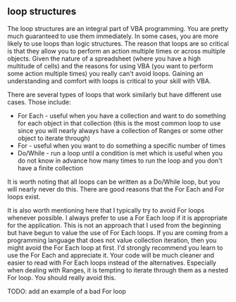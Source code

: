 ## loop structures

The loop structures are an integral part of VBA programming. You are pretty much guaranteed to use them immediately. In some cases, you are more likely to use loops than logic structures. The reason that loops are so critical is that they allow you to perform an action multiple times or across multiple objects. Given the nature of a spreadsheet (where you have a high multitude of cells) and the reasons for using VBA (you want to perform some action multiple times) you really can't avoid loops. Gaining an understanding and comfort with loops is critical to your skill with VBA.

There are several types of loops that work similarly but have different use cases. Those include:

- For Each - useful when you have a collection and want to do something for each object in that collection (this is the most common loop to use since you will nearly always have a collection of Ranges or some other object to iterate through)
- For - useful when you want to do something a specific number of times
- Do/While - run a loop until a condition is met which is useful when you do not know in advance how many times to run the loop and you don't have a finite collection

It is worth noting that all loops can be written as a Do/While loop, but you will nearly never do this. There are good reasons that the For Each and For loops exist.

It is also worth mentioning here that I typically try to avoid For loops whenever possible. I always prefer to use a For Each loop if it is appropriate for the application. This is not an approach that I used from the beginning but have begun to value the use of For Each loops. If you are coming from a programming language that does not value collection iteration, then you might avoid the For Each loop at first. I'd strongly recommend you learn to use the For Each and appreciate it. Your code will be much cleaner and easier to read with For Each loops instead of the alternatives. Especially when dealing with Ranges, it is tempting to iterate through them as a nested For loop. You should really avoid this.

TODO: add an example of a bad For loop
